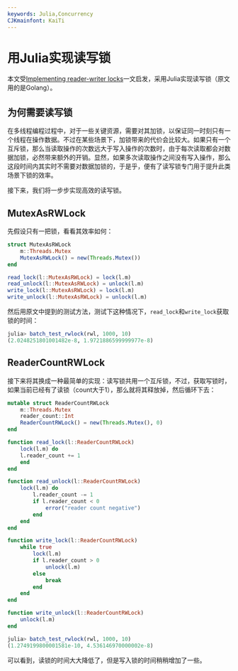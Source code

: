 ```yaml
---
keywords: Julia,Concurrency
CJKmainfont: KaiTi
---
```


# 用Julia实现读写锁

本文受[Implementing reader-writer locks](https://eli.thegreenplace.net/2019/implementing-reader-writer-locks/)一文启发，采用Julia实现读写锁（原文用的是Golang）。

## 为何需要读写锁

在多线程编程过程中，对于一些关键资源，需要对其加锁，以保证同一时刻只有一个线程在操作数据。不过在某些场景下，加锁带来的代价会比较大。如果只有一个互斥锁，那么当读取操作的次数远大于写入操作的次数时，由于每次读取都会对数据加锁，必然带来额外的开销。显然，如果多次读取操作之间没有写入操作，那么这段时间内其实时不需要对数据加锁的，于是乎，便有了读写锁专门用于提升此类场景下锁的效率。

接下来，我们将一步步实现高效的读写锁。

## MutexAsRWLock

先假设只有一把锁，看看其效率如何：

```Julia
struct MutexAsRWLock
    m::Threads.Mutex
    MutexAsRWLock() = new(Threads.Mutex())
end

read_lock(l::MutexAsRWLock) = lock(l.m)
read_unlock(l::MutexAsRWLock) = unlock(l.m)
write_lock(l::MutexAsRWLock) = lock(l.m)
write_unlock(l::MutexAsRWLock) = unlock(l.m)
```

然后用原文中提到的测试方法，测试下这种情况下，`read_lock`和`write_lock`获取锁的时间：

```julia
julia> batch_test_rwlock(rwl, 1000, 10)
(2.0248251801001482e-8, 1.9721886599999977e-8)
```

## ReaderCountRWLock

接下来将其换成一种最简单的实现：读写锁共用一个互斥锁，不过，获取写锁时，如果当前已经有了读锁（count大于1），那么就将其释放掉，然后循环下去：

```julia
mutable struct ReaderCountRWLock
    m::Threads.Mutex
    reader_count::Int
    ReaderCountRWLock() = new(Threads.Mutex(), 0)
end

function read_lock(l::ReaderCountRWLock)
    lock(l.m) do
    l.reader_count += 1
    end
end

function read_unlock(l::ReaderCountRWLock)
    lock(l.m) do
        l.reader_count -= 1
        if l.reader_count < 0
            error("reader count negative")
        end
    end
end

function write_lock(l::ReaderCountRWLock)
    while true
        lock(l.m)
        if l.reader_count > 0
            unlock(l.m)
        else
            break
        end
    end
end

function write_unlock(l::ReaderCountRWLock)
    unlock(l.m)
end
```

```julia
julia> batch_test_rwlock(rwl, 1000, 10)
(1.2749199800001581e-10, 4.536146970000002e-8)
```

可以看到，读锁的时间大大降低了，但是写入锁的时间稍稍增加了一些。

